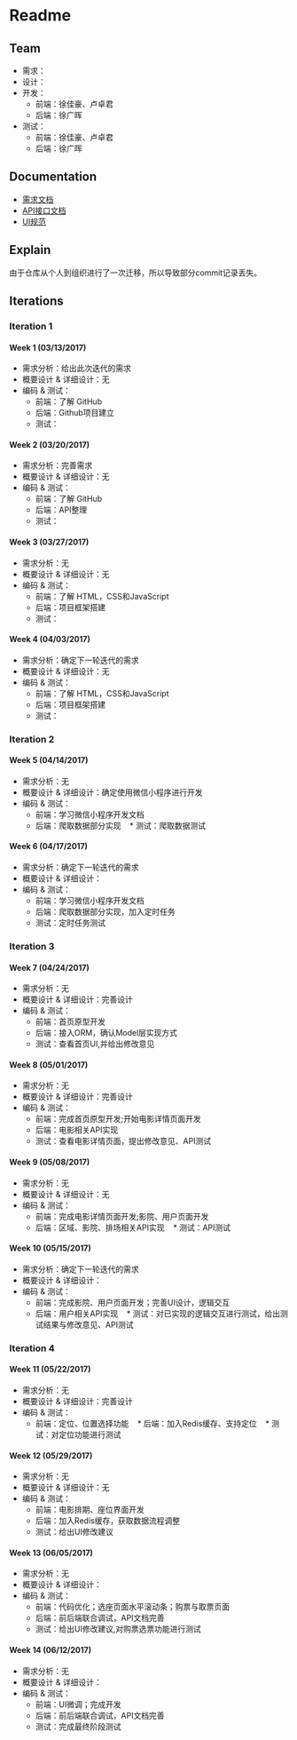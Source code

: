 # Readme

## Team

- 需求：
- 设计：
- 开发：
     - 前端：徐佳豪、卢卓君
     - 后端：徐广晖
- 测试：
     - 前端：徐佳豪、卢卓君
     - 后端：徐广晖

## Documentation

- [需求文档](https://github.com/TicketingProject/doc/blob/master/%E8%BF%AD%E4%BB%A3.md)
- [API接口文档](https://github.com/TicketingProject/doc/blob/master/server-docs/api.md)
- [UI规范](https://github.com/TicketingProject/doc/blob/master/UI%E8%A7%84%E8%8C%83.md)

## Explain

由于仓库从个人到组织进行了一次迁移，所以导致部分commit记录丢失。

## Iterations

### Iteration 1

#### Week 1 (03/13/2017)

* 需求分析：给出此次迭代的需求
* 概要设计 & 详细设计：无
* 编码 & 测试：
    * 前端：了解 GitHub
    * 后端：Github项目建立
    * 测试：

#### Week 2 (03/20/2017)

* 需求分析：完善需求
* 概要设计 & 详细设计：无
* 编码 & 测试：
    * 前端：了解 GitHub
    * 后端：API整理
    * 测试：

#### Week 3 (03/27/2017)

* 需求分析：无
* 概要设计 & 详细设计：无
* 编码 & 测试：
    * 前端：了解 HTML，CSS和JavaScript
    * 后端：项目框架搭建
    * 测试：

#### Week 4 (04/03/2017)

* 需求分析：确定下一轮迭代的需求
* 概要设计 & 详细设计：无
* 编码 & 测试：
    * 前端：了解 HTML，CSS和JavaScript
    * 后端：项目框架搭建
    * 测试：

### Iteration 2

#### Week 5 (04/14/2017)

* 需求分析：无
* 概要设计 & 详细设计：确定使用微信小程序进行开发
* 编码 & 测试：
    * 前端：学习微信小程序开发文档
    * 后端：爬取数据部分实现
    * 测试：爬取数据测试

#### Week 6 (04/17/2017)

* 需求分析：确定下一轮迭代的需求
* 概要设计 & 详细设计：
* 编码 & 测试：
    * 前端：学习微信小程序开发文档
    * 后端：爬取数据部分实现，加入定时任务
    * 测试：定时任务测试

### Iteration 3

#### Week 7 (04/24/2017)

* 需求分析：无
* 概要设计 & 详细设计：完善设计
* 编码 & 测试：
    * 前端：首页原型开发
    * 后端：接入ORM，确认Model层实现方式
    * 测试：查看首页UI,并给出修改意见

#### Week 8 (05/01/2017)

* 需求分析：无
* 概要设计 & 详细设计：完善设计
* 编码 & 测试：
    * 前端：完成首页原型开发;开始电影详情页面开发
    * 后端：电影相关API实现
    * 测试：查看电影详情页面，提出修改意见、API测试

#### Week 9 (05/08/2017)

* 需求分析：无
* 概要设计 & 详细设计：无
* 编码 & 测试：
    * 前端：完成电影详情页面开发;影院、用户页面开发
    * 后端：区域、影院、排场相关API实现
    * 测试：API测试

#### Week 10 (05/15/2017)

* 需求分析：确定下一轮迭代的需求
* 概要设计 & 详细设计：
* 编码 & 测试：
    * 前端：完成影院、用户页面开发；完善UI设计，逻辑交互
    * 后端：用户相关API实现
    * 测试：对已实现的逻辑交互进行测试，给出测试结果与修改意见、API测试

### Iteration 4

#### Week 11 (05/22/2017)

* 需求分析：无
* 概要设计 & 详细设计：完善设计
* 编码 & 测试：
    * 前端：定位、位置选择功能
    * 后端：加入Redis缓存、支持定位
    * 测试：对定位功能进行测试

#### Week 12 (05/29/2017)

* 需求分析：无
* 概要设计 & 详细设计：无
* 编码 & 测试：
    * 前端：电影排期、座位界面开发
    * 后端：加入Redis缓存，获取数据流程调整
    * 测试：给出UI修改建议

#### Week 13 (06/05/2017)

* 需求分析：无
* 概要设计 & 详细设计：
* 编码 & 测试：
    * 前端：代码优化；选座页面水平滚动条；购票与取票页面
    * 后端：前后端联合调试，API文档完善
    * 测试：给出UI修改建议,对购票选票功能进行测试

#### Week 14 (06/12/2017)

* 需求分析：无
* 概要设计 & 详细设计：
* 编码 & 测试：
    * 前端：UI微调；完成开发
    * 后端：前后端联合调试，API文档完善
    * 测试：完成最终阶段测试


